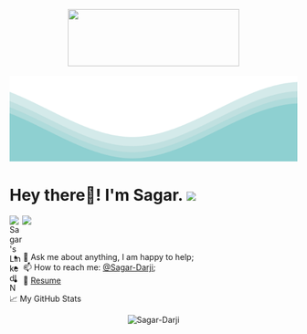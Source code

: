 <p align="center">
  <img src="https://github.com/Sagar-Darji/Sagar-Darji/blob/main/my-logo.svg" width="300" height="100">
</p>	
<img src="https://github.com/Sagar-Darji/Sagar-Darji/blob/main/wave.svg" width="100%" height="150">

#  Hey there👀! I'm Sagar. <img src="https://media.giphy.com/media/hvRJCLFzcasrR4ia7z/giphy.gif" width="25px">

<a href="https://www.linkedin.com/in/sagar-darji-7b7011165/">
  <img align="left" alt="Sagar's LinkedIN" width="22px" src="https://raw.githubusercontent.com/peterthehan/peterthehan/master/assets/linkedin.svg" />
</a>

![](https://visitor-badge.glitch.me/badge?page_id=Sagar-Darji.Sagar-Darji)

<br />
  
- 💬 Ask me about anything, I am happy to help;
- 📫 How to reach me: [@Sagar-Darji](Sagardarji85301@gmail.com);
- 📝 [Resume]()

📈 My GitHub Stats

<p align="center"> <img src="https://github-readme-stats.vercel.app/api?username=Sagar-Darji&show_icons=true&theme=gotham" alt="Sagar-Darji"/>

<!--Here are some ideas to get you started:

- 🔭 I’m currently working on ...
- 🌱 I’m currently learning ...
- 👯 I’m looking to collaborate on ...
- 🤔 I’m looking for help with ...
- 💬 Ask me about ...
- 📫 How to reach me: ...
- 😄 Pronouns: ...
- ⚡ Fun fact: ...
-->
